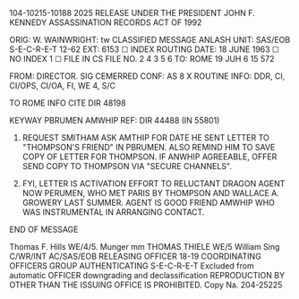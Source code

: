 104-10215-10188 2025 RELEASE UNDER THE PRESIDENT JOHN F. KENNEDY ASSASSINATION RECORDS ACT OF 1992

ORIG: W. WAINWRIGHT: tw CLASSIFIED MESSAGE ANLASH
UNIT: SAS/EOB S-E-C-R-E-T 12-62
EXT: 6153 ☐ INDEX ROUTING
DATE: 18 JUNE 1963 ☐ NO INDEX 1
☐ FILE IN CS FILE NO. 2 4
3 5
6
TO: ROME 19 JUH 6 15 572

FROM: DIRECTOR. SIG CEMERRED
CONF: AS 8 X ROUTINE
INFO: DDR, CI, CI/OPS, CI/OA, FI, WE 4, S/C

TO ROME INFO CITE DIR 48198

KEYWAY PBRUMEN AMWHIP
REF: DIR 44488 (IN 55801)

1. REQUEST SMITHAM ASK AMTHIP FOR DATE HE SENT LETTER TO
"THOMPSON'S FRIEND" IN PBRUMEN. ALSO REMIND HIM TO SAVE COPY OF
LETTER FOR THOMPSON. IF ANWHIP AGREEABLE, OFFER SEND COPY TO
THOMPSON VIA "SECURE CHANNELS".

2. FYI, LETTER IS ACTIVATION EFFORT TO RELUCTANT DRAGON
AGENT NOW PERUMEN, WHO MET PARIS BY THOMPSON AND WALLACE A. GROWERY
LAST SUMMER. AGENT IS GOOD FRIEND AMWHIP WHO WAS INSTRUMENTAL IN
ARRANGING CONTACT.

END OF MESSAGE

Thomas F. Hills WE/4/5. Munger mm
THOMAS THIELE WE/5 William Sing
C/WR/INT AC/SAS/EOB
RELEASING OFFICER 18-19 COORDINATING OFFICERS GROUP AUTHENTICATING
S-E-C-R-E-T Excluded from automatic OFFICER
downgrading and
declassification
REPRODUCTION BY OTHER THAN THE ISSUING OFFICE IS PROHIBITED. Copy Na.
204-25225
